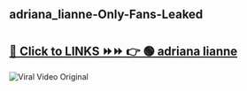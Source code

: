 
 ## adriana_lianne-Only-Fans-Leaked

# <h2><a href="https://clipsfans.com/adriana_lianne&ref=git">🔗 Click to LINKS ⏩⏩ 👉 🟢 adriana lianne </a></h2>

<a href="https://clipsfans.com/adriana_lianne&ref=git" rel="nofollow" data-target="animated-image.originalLink"><img src="https://i.ibb.co.com/xMMVF88/686577567.gif" alt="Viral Video Original" style="max-width: 100%; display: inline-block;" data-target="animated-image.originalImage"></a>
